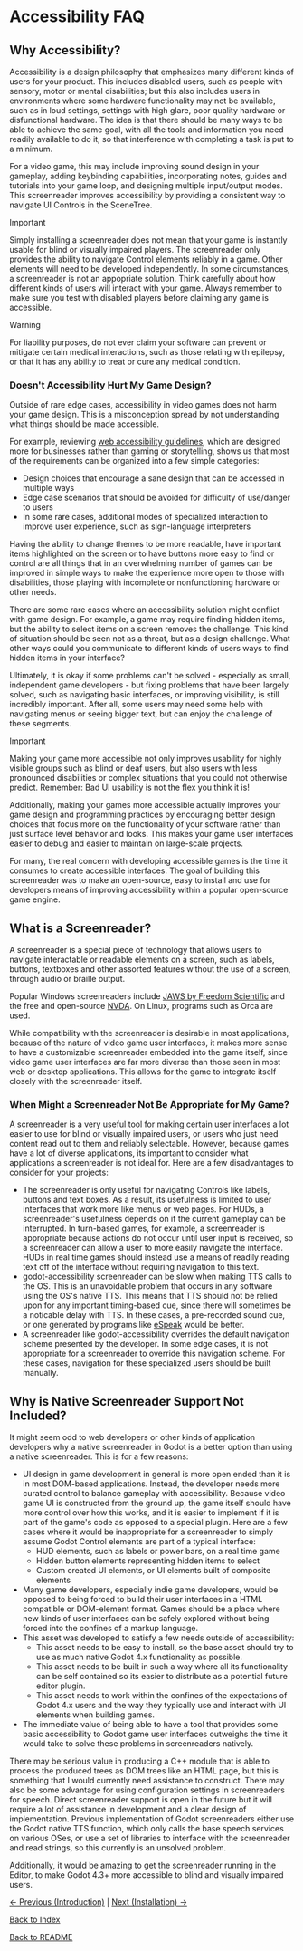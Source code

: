 # Accessibility FAQ

## Why Accessibility?

Accessibility is a design philosophy that emphasizes many different kinds of users for your product. This includes disabled users, such as people with sensory, motor or mental disabilities; but this also includes users in environments where some hardware functionality may not be available, such as in loud settings, settings with high glare, poor quality hardware or disfunctional hardware. The idea is that there should be many ways to be able to achieve the same goal, with all the tools and information you need readily available to do it, so that interference with completing a task is put to a minimum.

For a video game, this may include improving sound design in your gameplay, adding keybinding capabilities, incorporating notes, guides and tutorials into your game loop, and designing multiple input/output modes. This screenreader improves accessibility by providing a consistent way to navigate UI Controls in the SceneTree.

> [!IMPORTANT]  
> Simply installing a screenreader does not mean that your game is instantly usable for blind or visually impaired players. The screenreader only provides the ability to navigate Control elements reliably in a game. Other elements will need to be developed independently. In some circumstances, a screenreader is not an appopriate solution. Think carefully about how different kinds of users will interact with your game. Always remember to make sure you test with disabled players before claiming any game is accessible.

> [!WARNING]  
> For liability purposes, do not ever claim your software can prevent or mitigate certain medical interactions, such as those relating with epilepsy, or that it has any ability to treat or cure any medical condition.

### Doesn't Accessibility Hurt My Game Design?

Outside of rare edge cases, accessibility in video games does not harm your game design. This is a misconception spread by not understanding what things should be made accessible. 

For example, reviewing [web accessibility guidelines](https://www.w3.org/TR/WCAG22/), which are designed more for businesses rather than gaming or storytelling, shows us that most of the requirements can be organized into a few simple categories:
- Design choices that encourage a sane design that can be accessed in multiple ways
- Edge case scenarios that should be avoided for difficulty of use/danger to users
- In some rare cases, additional modes of specialized interaction to improve user experience, such as sign-language interpreters

Having the ability to change themes to be more readable, have important items highlighted on the screen or to have buttons more easy to find or control are all things that in an overwhelming number of games can be improved in simple ways to make the experience more open to those with disabilities, those playing with incomplete or nonfunctioning hardware or other needs.

There are some rare cases where an accessibility solution might conflict with game design. For example, a game may require finding hidden items, but the ability to select items on a screen removes the challenge. This kind of situation should be seen not as a threat, but as a design challenge. What other ways could you communicate to different kinds of users ways to find hidden items in your interface?

Ultimately, it is okay if some problems can't be solved - especially as small, independent game developers - but fixing problems that have been largely solved, such as navigating basic interfaces, or improving visibility, is still incredibly important. After all, some users may need some help with navigating menus or seeing bigger text, but can enjoy the challenge of these segments.

> [!IMPORTANT]  
> Making your game more accessible not only improves usability for highly visible groups such as blind or deaf users, but also users with less pronounced disabilities or complex situations that you could not otherwise predict. Remember: Bad UI usability is not the flex you think it is!

Additionally, making your games more accessible actually improves your game design and programming practices by encouraging better design choices that focus more on the functionality of your software rather than just surface level behavior and looks. This makes your game user interfaces easier to debug and easier to maintain on large-scale projects.

For many, the real concern with developing accessible games is the time it consumes to create accessible interfaces. The goal of building this screenreader was to make an open-source, easy to install and use for developers means of improving accessibility within a popular open-source game engine.

## What is a Screenreader?

A screenreader is a special piece of technology that allows users to navigate interactable or readable elements on a screen, such as labels, buttons, textboxes and other assorted features without the use of a screen, through audio or braille output.

Popular Windows screenreaders include [JAWS by Freedom Scientific](https://www.freedomscientific.com/products/software/jaws/) and the free and open-source [NVDA](https://www.nvaccess.org/download/). On Linux, programs such as Orca are used.

While compatibility with the screenreader is desirable in most applications, because of the nature of video game user interfaces, it makes more sense to have a customizable screenreader embedded into the game itself, since video game user interfaces are far more diverse than those seen in most web or desktop applications. This allows for the game to integrate itself closely with the screenreader itself.

### When Might a Screenreader Not Be Appropriate for My Game?

A screenreader is a very useful tool for making certain user interfaces a lot easier to use for blind or visually impaired users, or users who just need content read out to them and reliably selectable. However, because games have a lot of diverse applications, its important to consider what applications a screenreader is not ideal for. Here are a few disadvantages to consider for your projects:

- The screenreader is only useful for navigating Controls like labels, buttons and text boxes. As a result, its usefulness is limited to user interfaces that work more like menus or web pages. For HUDs, a screenreader's usefulness depends on if the current gameplay can be interrupted. In turn-based games, for example, a screenreader is appropriate because actions do not occur until user input is received, so a screenreader can allow a user to more easily navigate the interface. HUDs in real time games should instead use a means of readily reading text off of the interface without requiring navigation to this text.
- godot-accessibility screenreader can be slow when making TTS calls to the OS. This is an unavoidable problem that occurs in any software using the OS's native TTS. This means that TTS should not be relied upon for any important timing-based cue, since there will sometimes be a noticable delay with TTS. In these cases, a pre-recorded sound cue, or one generated by programs like [eSpeak](https://espeak.sourceforge.net/) would be better.
- A screenreader like godot-accessibility overrides the default navigation scheme presented by the developer. In some edge cases, it is not appropriate for a screenreader to override this navigation scheme. For these cases, navigation for these specialized users should be built manually.

## Why is Native Screenreader Support Not Included?

It might seem odd to web developers or other kinds of application developers why a native screenreader in Godot is a better option than using a native screenreader. This is for a few reasons:

- UI design in game development in general is more open ended than it is in most DOM-based applications. Instead, the developer needs more curated control to balance gameplay with accessibility. Because video game UI is constructed from the ground up, the game itself should have more control over how this works, and it is easier to implement if it is part of the game's code as opposed to a special plugin. Here are a few cases where it would be inappropriate for a screenreader to simply assume Godot Control elements are part of a typical interface:
    - HUD elements, such as labels or power bars, on a real time game
    - Hidden button elements representing hidden items to select
    - Custom created UI elements, or UI elements built of composite elements
- Many game developers, especially indie game developers, would be opposed to being forced to build their user interfaces in a HTML compatible or DOM-element format. Games should be a place where new kinds of user interfaces can be safely explored without being forced into the confines of a markup language.
-  This asset was developed to satisfy a few needs outside of accessibility:
    - This asset needs to be easy to install, so the base asset should try to use as much native Godot 4.x functionality as possible. 
    - This asset needs to be built in such a way where all its functionality can be self contained so its easier to distribute as a potential future editor plugin.
    - This asset needs to work within the confines of the expectations of Godot 4.x users and the way they typically use and interact with UI elements when building games.
- The immediate value of being able to have a tool that provides some basic accessibility to Godot game user interfaces outweighs the time it would take to solve these problems in screenreaders natively.

There may be serious value in producing a C++ module that is able to process the produced trees as DOM trees like an HTML page, but this is something that I would currently need assistance to construct. There may also be some advantage for using configuration settings in screenreaders for speech. Direct screenreader support is open in the future but it will require a lot of assistance in development and a clear design of implementation. Previous implementation of Godot screenreaders either use the Godot native TTS function, which only calls the base speech services on various OSes, or use a set of libraries to interface with the screenreader and read strings, so this currently is an unsolved problem.

Additionally, it would be amazing to get the screenreader running in the Editor, to make Godot 4.3+ more accessible to blind and visually impaired users.

[<- Previous (Introduction)](intro.md)
 | [Next (Installation) ->](installation.md)

[Back to Index](index.md)

[Back to README](../../README.md)

